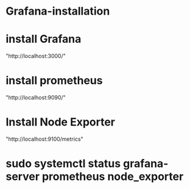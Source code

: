 # Grafana-installation

# install Grafana 
"http://localhost:3000/"

# install prometheus 
"http://localhost:9090/"

#  Install Node Exporter 
"http://localhost:9100/metrics"

# sudo systemctl status  grafana-server  prometheus node_exporter
